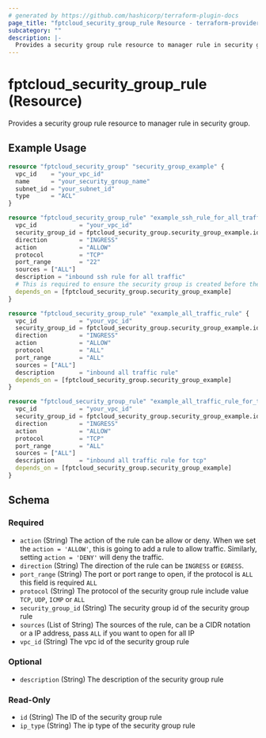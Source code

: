 ```yaml
---
# generated by https://github.com/hashicorp/terraform-plugin-docs
page_title: "fptcloud_security_group_rule Resource - terraform-provider-fptcloud"
subcategory: ""
description: |-
  Provides a security group rule resource to manager rule in security group.
---
```


# fptcloud_security_group_rule (Resource)

Provides a security group rule resource to manager rule in security group.

## Example Usage

```terraform
resource "fptcloud_security_group" "security_group_example" {
  vpc_id    = "your_vpc_id"
  name      = "your_security_group_name"
  subnet_id = "your_subnet_id"
  type      = "ACL"
}

resource "fptcloud_security_group_rule" "example_ssh_rule_for_all_traffic" {
  vpc_id            = "your_vpc_id"
  security_group_id = fptcloud_security_group.security_group_example.id
  direction         = "INGRESS"
  action            = "ALLOW"
  protocol          = "TCP"
  port_range        = "22"
  sources = ["ALL"]
  description = "inbound ssh rule for all traffic"
  # This is required to ensure the security group is created before the rule
  depends_on = [fptcloud_security_group.security_group_example]
}

resource "fptcloud_security_group_rule" "example_all_traffic_rule" {
  vpc_id            = "your_vpc_id"
  security_group_id = fptcloud_security_group.security_group_example.id
  direction         = "INGRESS"
  action            = "ALLOW"
  protocol          = "ALL"
  port_range        = "ALL"
  sources = ["ALL"]
  description       = "inbound all traffic rule"
  depends_on = [fptcloud_security_group.security_group_example]
}

resource "fptcloud_security_group_rule" "example_all_traffic_rule_for_tcp" {
  vpc_id            = "your_vpc_id"
  security_group_id = fptcloud_security_group.security_group_example.id
  direction         = "INGRESS"
  action            = "ALLOW"
  protocol          = "TCP"
  port_range        = "ALL"
  sources = ["ALL"]
  description       = "inbound all traffic rule for tcp"
  depends_on = [fptcloud_security_group.security_group_example]
}
```

<!-- schema generated by tfplugindocs -->
## Schema

### Required

- `action` (String) The action of the rule can be allow or deny. When we set the `action = 'ALLOW'`, this is going to add a rule to allow traffic. Similarly, setting `action = 'DENY'` will deny the traffic.
- `direction` (String) The direction of the rule can be `INGRESS` or `EGRESS`.
- `port_range` (String) The port or port range to open, if the protocol is `ALL` this field is required `ALL`
- `protocol` (String) The protocol of the security group rule include value `TCP`, `UDP`, `ICMP` or `ALL`
- `security_group_id` (String) The security group id of the security group rule
- `sources` (List of String) The sources of the rule, can be a CIDR notation or a IP address, pass `ALL` if you want to open for all IP
- `vpc_id` (String) The vpc id of the security group rule

### Optional

- `description` (String) The description of the security group rule

### Read-Only

- `id` (String) The ID of the security group rule
- `ip_type` (String) The ip type of the security group rule
